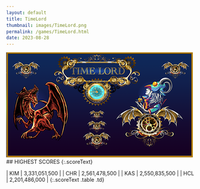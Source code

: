 ```yaml
---
layout: default
title: TimeLord
thumbnail: images/TimeLord.png
permalink: /games/TimeLord.html
date: 2023-08-28
---
```


<img src="../images/TimeLord.png" class="gameThumbnail img-fluid mx-auto align-middle">
## HIGHEST SCORES
{:.scoreText}

| KIM | 3,331,051,500 | 
| CHR | 2,561,478,500 | 
| KAS | 2,550,835,500 | 
| HCL | 2,201,486,000 | 
{:.scoreText .table .td}
